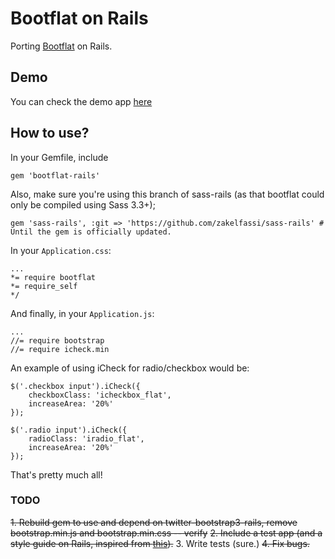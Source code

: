 # Bootflat on Rails

Porting [Bootflat](http://bootflat.github.io/) on Rails.

## Demo

You can check the demo app [here](http://bootflat-rails.herokuapp.com/)

## How to use?

In your Gemfile, include
    
	gem 'bootflat-rails'

Also, make sure you're using this branch of sass-rails (as that bootflat could only be compiled using Sass 3.3+);

	gem 'sass-rails', :git => 'https://github.com/zakelfassi/sass-rails' # Until the gem is officially updated.

In your `Application.css`:

	...
	*= require bootflat
	*= require_self
	*/

And finally, in your `Application.js`:
      
	...
	//= require bootstrap
	//= require icheck.min

An example of using iCheck for radio/checkbox would be:

	$('.checkbox input').iCheck({
		checkboxClass: 'icheckbox_flat',
		increaseArea: '20%'
	});
	
	$('.radio input').iCheck({
		radioClass: 'iradio_flat',
		increaseArea: '20%'
	});

That's pretty much all!

### TODO

~~1. Rebuild gem to use and depend on twitter-bootstrap3-rails, remove bootstrap.min.js and bootstrap.min.css -- verify~~
~~2. Include a test app (and a style guide on Rails, inspired from [this](http://bootflat.github.io/documentation.html)).~~
3. Write tests (sure.)
~~4. Fix bugs.~~
